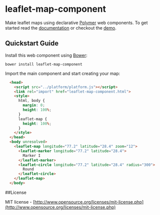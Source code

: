 # leaflet-map-component

Make leaflet maps using declarative [Polymer](http://polymer-project.org) web components.
To get started read the [documentation](http://prtksxna.github.io/leaflet-map-component/)
or checkout the [demo](http://prtksxna.github.io/leaflet-map-component/components/leaflet-map-component/demo.html).

## Quickstart Guide

Install this web component using [Bower](http://bower.io):

```
bower install leaflet-map-component
```

Import the main component and start creating your map:

```html
  <head>
    <script src="../platform/platform.js"></script>
    <link rel="import" href="leaflet-map-component.html">
    <style>
      html, body {
        margin: 0;
        height: 100%;
      }
      leaflet-map {
        height: 100%;
      }
    </style>
  </head>
  <body unresolved>
    <leaflet-map longitude="77.2" latitude="28.4" zoom="12">
      <leaflet-marker longitude="77.2" latitude="28.4">
        Marker I
      </leaflet-marker>
      <leaflet-circle longitude="77.2" latitude="28.4" radius="300">
        Round
      </leaflet-circle>
    </leaflet-map>
  </body>
```

##License

MIT license - [http://www.opensource.org/licenses/mit-license.php](http://www.opensource.org/licenses/mit-license.php)
